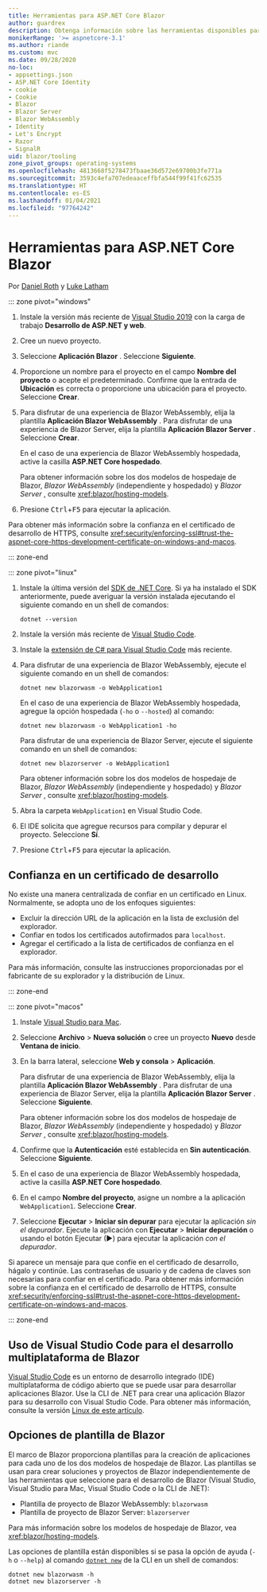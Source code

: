 ```yaml
---
title: Herramientas para ASP.NET Core Blazor
author: guardrex
description: Obtenga información sobre las herramientas disponibles para compilar aplicaciones de Blazor.
monikerRange: '>= aspnetcore-3.1'
ms.author: riande
ms.custom: mvc
ms.date: 09/28/2020
no-loc:
- appsettings.json
- ASP.NET Core Identity
- cookie
- Cookie
- Blazor
- Blazor Server
- Blazor WebAssembly
- Identity
- Let's Encrypt
- Razor
- SignalR
uid: blazor/tooling
zone_pivot_groups: operating-systems
ms.openlocfilehash: 4813668f5278473fbaae36d572e69700b3fe771a
ms.sourcegitcommit: 3593c4efa707edeaaceffbfa544f99f41fc62535
ms.translationtype: HT
ms.contentlocale: es-ES
ms.lasthandoff: 01/04/2021
ms.locfileid: "97764242"
---
```

# <a name="tooling-for-aspnet-core-no-locblazor"></a>Herramientas para ASP.NET Core Blazor

Por [Daniel Roth](https://github.com/danroth27) y [Luke Latham](https://github.com/guardrex)

::: zone pivot="windows"

1. Instale la versión más reciente de [Visual Studio 2019](https://visualstudio.microsoft.com/downloads/) con la carga de trabajo **Desarrollo de ASP.NET y web**.

1. Cree un nuevo proyecto.

1. Seleccione **Aplicación Blazor** . Seleccione **Siguiente**.

1. Proporcione un nombre para el proyecto en el campo **Nombre del proyecto** o acepte el predeterminado. Confirme que la entrada de **Ubicación** es correcta o proporcione una ubicación para el proyecto. Seleccione **Crear**.

1. Para disfrutar de una experiencia de Blazor WebAssembly, elija la plantilla **Aplicación Blazor WebAssembly** . Para disfrutar de una experiencia de Blazor Server, elija la plantilla **Aplicación Blazor Server** . Seleccione **Crear**.

   En el caso de una experiencia de Blazor WebAssembly hospedada, active la casilla **ASP.NET Core hospedado**.

   Para obtener información sobre los dos modelos de hospedaje de Blazor, *Blazor WebAssembly* (independiente y hospedado) y *Blazor Server* , consulte <xref:blazor/hosting-models>.

1. Presione <kbd>Ctrl</kbd>+<kbd>F5</kbd> para ejecutar la aplicación.

Para obtener más información sobre la confianza en el certificado de desarrollo de HTTPS, consulte <xref:security/enforcing-ssl#trust-the-aspnet-core-https-development-certificate-on-windows-and-macos>.

::: zone-end

::: zone pivot="linux"

1. Instale la última versión del [SDK de .NET Core](https://dotnet.microsoft.com/download). Si ya ha instalado el SDK anteriormente, puede averiguar la versión instalada ejecutando el siguiente comando en un shell de comandos:

   ```dotnetcli
   dotnet --version
   ```

1. Instale la versión más reciente de [Visual Studio Code](https://code.visualstudio.com).

1. Instale la [extensión de C# para Visual Studio Code](https://marketplace.visualstudio.com/items?itemName=ms-dotnettools.csharp) más reciente.

1. Para disfrutar de una experiencia de Blazor WebAssembly, ejecute el siguiente comando en un shell de comandos:

   ```dotnetcli
   dotnet new blazorwasm -o WebApplication1
   ```

   En el caso de una experiencia de Blazor WebAssembly hospedada, agregue la opción hospedada (`-ho` o `--hosted`) al comando:
   
   ```dotnetcli
   dotnet new blazorwasm -o WebApplication1 -ho
   ```
   
   Para disfrutar de una experiencia de Blazor Server, ejecute el siguiente comando en un shell de comandos:

   ```dotnetcli
   dotnet new blazorserver -o WebApplication1
   ```

   Para obtener información sobre los dos modelos de hospedaje de Blazor, *Blazor WebAssembly* (independiente y hospedado) y *Blazor Server* , consulte <xref:blazor/hosting-models>.

1. Abra la carpeta `WebApplication1` en Visual Studio Code.

1. El IDE solicita que agregue recursos para compilar y depurar el proyecto. Seleccione **Sí**.

1. Presione <kbd>Ctrl</kbd>+<kbd>F5</kbd> para ejecutar la aplicación.

## <a name="trust-a-development-certificate"></a>Confianza en un certificado de desarrollo

No existe una manera centralizada de confiar en un certificado en Linux. Normalmente, se adopta uno de los enfoques siguientes:

* Excluir la dirección URL de la aplicación en la lista de exclusión del explorador.
* Confiar en todos los certificados autofirmados para `localhost`.
* Agregar el certificado a la lista de certificados de confianza en el explorador.

Para más información, consulte las instrucciones proporcionadas por el fabricante de su explorador y la distribución de Linux.

::: zone-end

::: zone pivot="macos"

1. Instale [Visual Studio para Mac](https://visualstudio.microsoft.com/vs/mac/).

1. Seleccione **Archivo** > **Nueva solución** o cree un proyecto **Nuevo** desde **Ventana de inicio**.

1. En la barra lateral, seleccione **Web y consola** > **Aplicación**.

   Para disfrutar de una experiencia de Blazor WebAssembly, elija la plantilla **Aplicación Blazor WebAssembly** . Para disfrutar de una experiencia de Blazor Server, elija la plantilla **Aplicación Blazor Server** . Seleccione **Siguiente**.

   Para obtener información sobre los dos modelos de hospedaje de Blazor, *Blazor WebAssembly* (independiente y hospedado) y *Blazor Server* , consulte <xref:blazor/hosting-models>.

1. Confirme que la **Autenticación** esté establecida en **Sin autenticación**. Seleccione **Siguiente**.

1. En el caso de una experiencia de Blazor WebAssembly hospedada, active la casilla **ASP.NET Core hospedado**.

1. En el campo **Nombre del proyecto**, asigne un nombre a la aplicación `WebApplication1`. Seleccione **Crear**.

1. Seleccione **Ejecutar** > **Iniciar sin depurar** para ejecutar la aplicación *sin el depurador*. Ejecute la aplicación con **Ejecutar** > **Iniciar depuración** o usando el botón Ejecutar (&#9654;) para ejecutar la aplicación *con el depurador*.

Si aparece un mensaje para que confíe en el certificado de desarrollo, hágalo y continúe. Las contraseñas de usuario y de cadena de claves son necesarias para confiar en el certificado. Para obtener más información sobre la confianza en el certificado de desarrollo de HTTPS, consulte <xref:security/enforcing-ssl#trust-the-aspnet-core-https-development-certificate-on-windows-and-macos>.

::: zone-end

## <a name="use-visual-studio-code-for-cross-platform-no-locblazor-development"></a>Uso de Visual Studio Code para el desarrollo multiplataforma de Blazor

[Visual Studio Code](https://code.visualstudio.com/) es un entorno de desarrollo integrado (IDE) multiplataforma de código abierto que se puede usar para desarrollar aplicaciones Blazor. Use la CLI de .NET para crear una aplicación Blazor para su desarrollo con Visual Studio Code. Para obtener más información, consulte la versión [Linux de este artículo](/aspnet/core/blazor/tooling?pivots=linux).

## <a name="no-locblazor-template-options"></a>Opciones de plantilla de Blazor

El marco de Blazor proporciona plantillas para la creación de aplicaciones para cada uno de los dos modelos de hospedaje de Blazor. Las plantillas se usan para crear soluciones y proyectos de Blazor independientemente de las herramientas que seleccione para el desarrollo de Blazor (Visual Studio, Visual Studio para Mac, Visual Studio Code o la CLI de .NET):

* Plantilla de proyecto de Blazor WebAssembly: `blazorwasm`
* Plantilla de proyecto de Blazor Server: `blazorserver`

Para más información sobre los modelos de hospedaje de Blazor, vea <xref:blazor/hosting-models>.

Las opciones de plantilla están disponibles si se pasa la opción de ayuda (`-h` o `--help`) al comando [`dotnet new`](/dotnet/core/tools/dotnet-new) de la CLI en un shell de comandos:

```dotnetcli
dotnet new blazorwasm -h
dotnet new blazorserver -h
```
